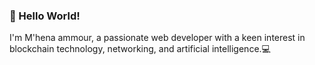 ### 👋 Hello World!
I'm M'hena ammour, a passionate web developer with a keen interest in blockchain technology, networking, and artificial intelligence.💻
